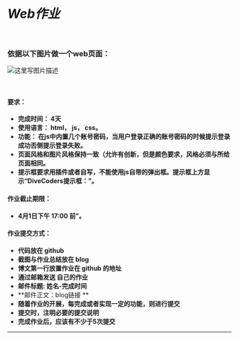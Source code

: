 *Web作业*
=========


&nbsp;




### **依据以下图片做一个web页面：**


![这里写图片描述](http://img.blog.csdn.net/20170401215119661?watermark/2/text/aHR0cDovL2Jsb2cuY3Nkbi5uZXQvbHhsNzEwNDUwMDUz/font/5a6L5L2T/fontsize/400/fill/I0JBQkFCMA==/dissolve/70/gravity/SouthEast)

&nbsp;




#### **要求：**


-  **完成时间： 4天**
- **使用语言： html， js， css。**
- **功能： 在js中内置几个账号密码，当用户登录正确的账号密码的时候提示登录成功否侧提示登录失败。**
-  **页面风格和图片风格保持一致（允许有创新，但是颜色要求，风格必须与所给页面相同。**
-  **提示框要求用插件或者自写，不能使用js自带的弹出框。提示框上方显示“DiveCoders提示框：”。**
&nbsp;

#### **作业截止期限：**
- **4月1日下午 17:00 前”。**
&nbsp;



 #### **作业提交方式：**
-  **代码放在 github**
-  **截图与作业总结放在 blog**
-  **博文第一行放置作业在 github 的地址**
-  **通过邮箱发送 自己的作业**
- **邮件标题: 姓名-完成时间**
-  **邮件正文：blog链接 **
-  **随着作业的开展，每完成或者实现一定的功能，则进行提交**
-  **提交时，注明必要的提交说明**
-  **完成作业后，应该有不少于5次提交**




----------


